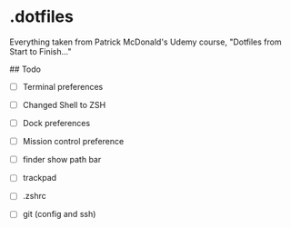 # .dotfiles

Everything taken from Patrick McDonald's Udemy course, "Dotfiles from Start to Finish..."

## Todo

- [ ] Terminal preferences
- [ ] Changed Shell to ZSH
- [ ] Dock preferences
- [ ] Mission control preference
- [ ] finder show path bar
- [ ] trackpad
- [ ] .zshrc
- [ ] git (config and ssh)
 